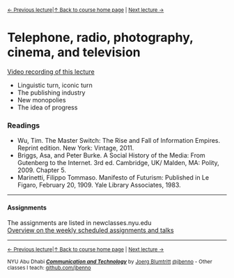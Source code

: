 <sup>[&larr; Previous lecture](/files/06.md)|[&uarr; Back to course home page](/README.md) | [Next lecture &rarr;](/files/08.md)</sup>  

# Telephone, radio, photography, cinema, and television
[Video recording of this lecture](https://stream.nyu.edu/media/Communication+%26+Technology+-+07/1_oodq7jqw)
- Linguistic turn, iconic turn
- The publishing industry
- New monopolies
- The idea of progress

### Readings
- Wu, Tim. The Master Switch: The Rise and Fall of Information Empires. Reprint edition. New York: Vintage, 2011.
- Briggs, Asa, and Peter Burke. A Social History of the Media: From Gutenberg to the Internet. 3rd ed. Cambridge, UK/ Malden, MA: Polity, 2009. Chapter 5.
- Marinetti, Filippo Tommaso. Manifesto of Futurism: Published in Le Figaro, February 20, 1909. Yale Library Associates, 1983.
 
***

#### Assignments
The assignments are listed in newclasses.nyu.edu  
[Overview on the weekly scheduled assignments and talks](https://docs.google.com/spreadsheets/d/10EElPgwd0SA_fW2tWd3AjJ3SswVbAe7kLfOHETJjV4k/edit?usp=sharing)  


***
<sup>[&larr; Previous lecture](/files/06.md)|[&uarr; Back to course home page](/README.md) | [Next lecture &rarr;](/files/08.md)</sup>  
  
<sup>NYU Abu Dhabi ***[Communication and Technology](/README.md)*** by [Joerg Blumtritt](https://jbenno.net) [@jbenno](https://twitter.com/jbenno) - Other classes I teach: [github.com/jbenno](https://github.com/jbenno/teaching/blob/master/README.md)</sup>
